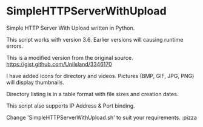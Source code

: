 # SimpleHTTPServerWithUpload
Simple HTTP Server With Upload written in Python.

This script works with version 3.6.
Earlier versions will causing runtime errors.

This is a modified version from the original source.
https://gist.github.com/UniIsland/3346170

I have added icons for directory and videos.
Pictures (BMP, GIF, JPG, PNG) will display thumbnails.

Directory listing is in a table format with file sizes and creation dates.

This script also supports IP Address & Port binding.

Change 'SimpleHTTPServerWithUpload.sh' to suit your requirements. :pizza
